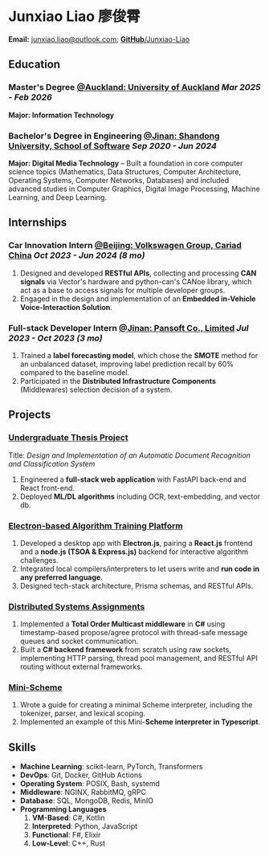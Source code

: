 # Junxiao Liao 廖俊霄

**Email:** junxiao.liao@outlook.com; [**GitHub**/Junxiao-Liao](https://github.com/Junxiao-Liao)

## Education

### Master's Degree [**@Auckland: University of Auckland**](https://www.auckland.ac.nz) *Mar 2025 - Feb 2026*

**Major: Information Technology**

### Bachelor's Degree in Engineering [**@Jinan: Shandong University, School of Software**](https://www.sc.sdu.edu.cn/) *Sep 2020 - Jun 2024*

**Major: Digital Media Technology** – Built a foundation in core computer science topics (Mathematics, Data Structures, Computer Architecture, Operating Systems, Computer Networks, Databases) and included advanced studies in Computer Graphics, Digital Image Processing, Machine Learning, and Deep Learning.

## Internships

### Car Innovation Intern [**@Beijing: Volkswagen Group, Cariad China**](https://volkswagengroupchina.com.cn/en/brands/cariad) *Oct 2023 - Jun 2024 (8 mo)*

1. Designed and developed **RESTful APIs**, collecting and processing **CAN signals** via Vector's hardware and python-can's CANoe library, which act as a base to access signals for multiple developer groups.
1. Engaged in the design and implementation of an **Embedded in-Vehicle Voice-Interaction Solution**.

### Full-stack Developer Intern [**@Jinan: Pansoft Co., Limited**](https://www.pansoft.com/contents/en/) *Jul 2023 - Oct 2023 (3 mo)*

1. Trained a **label forecasting model**, which chose the **SMOTE** method for an unbalanced dataset, improving label prediction recall by 60% compared to the baseline model.
1. Participated in the **Distributed Infrastructure Components** (Middlewares) selection decision of a system.

## Projects

### [Undergraduate Thesis Project](https://github.com/Junxiao-Liao/Doc-Ocr-Categorizer)
Title: *Design and Implementation of an Automatic Document Recognition and Classification System*
1. Engineered a **full-stack web application** with FastAPI back-end and React front-end.
1. Deployed **ML/DL algorithms** including OCR, text-embedding, and vector db.

### [Electron-based Algorithm Training Platform](https://courseoutline.auckland.ac.nz/dco/course/COMPSCI/732/1253)
1. Developed a desktop app with **Electron.js**, pairing a **React.js** frontend and a **node.js (TSOA & Express.js)** backend for interactive algorithm challenges.
1. Integrated local compilers/interpreters to let users write and **run code in any preferred language**.
1. Designed tech-stack architecture, Prisma schemas, and RESTful APIs.

### [Distributed Systems Assignments](https://courseoutline.auckland.ac.nz/dco/course/COMPSCI/711/1253)
1. Implemented a **Total Order Multicast middleware** in **C#** using timestamp-based propose/agree protocol with thread-safe message queues and socket communication.
1. Built a **C# backend framework** from scratch using raw sockets, implementing HTTP parsing, thread pool management, and RESTful API routing without external frameworks.

### [Mini-Scheme](https://github.com/Junxiao-Liao/Mini-Scheme)
1. Wrote a guide for creating a minimal Scheme interpreter, including the tokenizer, parser, and lexical scoping.
1. Implemented an example of this Mini-**Scheme interpreter in Typescript**.

## Skills

- **Machine Learning**: scikit-learn, PyTorch, Transformers
- **DevOps**: Git, Docker, GitHub Actions
- **Operating System**: POSIX, Bash, systemd
- **Middleware**: NGINX, RabbitMQ, gRPC
- **Database**: SQL, MongoDB, Redis, MinIO
- **Programming Languages**
    1. **VM-Based**: C#, Kotlin
    1. **Interpreted**: Python, JavaScript
    1. **Functional**: F#, Elixir
    1. **Low-Level**: C++, Rust
